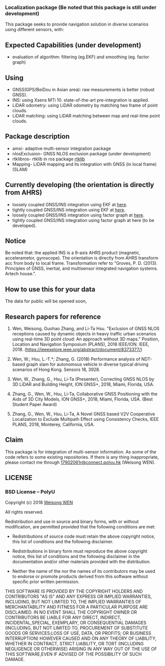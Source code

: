 ### Localization package (Be noted that this package is still under development)

This package seeks to provide navigation solution in diverse scenarios using different sensors, with:
## Expected Capabilities (under development)
- evaluation of algorithm: filtering (eg.EKF) and smoothing (eg. factor graph)

## Using

- GNSS(GPS/BeiDou in Asian area): raw measurements is better (robust GNSS). 
- INS: using Xsens MTi 10. state-of-the-art pre-integration is applied.
- LiDAR odometry: using LiDAR odometry by matching two frame of point clouds.
- LiDAR matching: using LiDAR matching between map and real-time point clouds.

## Package description
   - amsi- adaptive multi-sensor integration package
   - nlosExclusion- GNSS NLOS exclusion package (under development)
   - rtklibros- rtklib in ros package [rtklib](https://github.com/tomojitakasu/RTKLIB)
   - Mapping- LiDAR mapping and its integration with GNSS (in local frame) (SLAM)

## Currently developing (the orientation is directly from AHRS)
- loosely coupled GNSS/INS integration using EKF at [here](https://github.com/weisongwen/GNSS-INS/blob/master/amsi/apps/gps_imu_loose_ekf.cpp).
- tightly coupled GNSS/INS integration using EKF at [here](https://github.com/weisongwen/GNSS-INS/blob/master/amsi/apps/gps_imu_tight_ekf.cpp).
- loosely coupled GNSS/INS integration using factor graph at [here](https://github.com/weisongwen/GNSS-INS/blob/master/amsi/apps/gps_imu_loose_fg.cpp).
- tightly coupled GNSS/INS integration using factor graph at here (to be developed).

## Notice

Be noted that: the applied INS is a 9-axis AHRS product (magnetic, accelerametor, gyroscope). The orientation is directly from AHRS transform acc
from body to local frame. Transformation refer to "Groves, P. D. (2013). Principles of GNSS, inertial, and multisensor integrated navigation systems. Artech house.".

## How to use this for your data

The data for public will be opened soon,


## Research papers for reference

1. Wen, Weisong, Guohao Zhang, and Li-Ta Hsu. "Exclusion of GNSS NLOS receptions caused by dynamic objects in heavy traffic urban scenarios using real-time 3D point cloud: An approach without 3D maps." Position, Location and Navigation Symposium (PLANS), 2018 IEEE/ION. IEEE, 2018. (https://ieeexplore.ieee.org/abstract/document/8373377/)
2. Wen, W.; Hsu, L.-T.*; Zhang, G. (2018) Performance analysis of NDT-based graph slam for autonomous vehicle in diverse typical driving scenarios of Hong Kong. Sensors 18, 3928.
3. Wen, W., Zhang, G., Hsu, Li-Ta (Presenter), Correcting GNSS NLOS by 3D LiDAR and Building Height, ION GNSS+, 2018, Miami, Florida, USA.

4. Zhang, G., Wen, W., Hsu, Li-Ta, Collaborative GNSS Positioning with the Aids of 3D City Models, ION GNSS+, 2018, Miami, Florida, USA. (Best Student Paper Award)

5. Zhang, G., Wen, W., Hsu, Li-Ta, A Novel GNSS based V2V Cooperative Localization to Exclude Multipath Effect using Consistency Checks, IEEE PLANS, 2018, Monterey, California, USA.

## Claim

This package is for integration of multi-sensor information. As some of the code refers to some existing repositories. If there is any thing inappropriate, please contact me through 17902061r@connect.polyu.hk (Weisong WEN).


## LICENSE
### BSD License – PolyU

Copyright (c) 2018 [Weisong WEN](https://weisongwen.wixsite.com/weisongwen)

All rights reserved.

Redistribution and use in source and binary forms, with or without modification, are permitted provided that the following conditions are met:

* Redistributions of source code must retain the above copyright notice, this list of conditions and the following disclaimer.

* Redistributions in binary form must reproduce the above copyright notice, this list of conditions and the following disclaimer in the documentation and/or other materials provided with the distribution.

* Neither the name of the <organization> nor the names of its contributors may be used to endorse or promote products derived from this software without specific prior written permission.

THIS SOFTWARE IS PROVIDED BY THE COPYRIGHT HOLDERS AND CONTRIBUTORS "AS IS" AND ANY EXPRESS OR IMPLIED WARRANTIES, INCLUDING, BUT NOT LIMITED TO, THE IMPLIED WARRANTIES OF MERCHANTABILITY AND FITNESS FOR A PARTICULAR PURPOSE ARE DISCLAIMED. IN NO EVENT SHALL THE COPYRIGHT OWNER OR CONTRIBUTORS BE LIABLE FOR ANY DIRECT, INDIRECT, INCIDENTAL,SPECIAL, EXEMPLARY, OR CONSEQUENTIAL DAMAGES (INCLUDING, BUT NOT LIMITED TO, PROCUREMENT OF SUBSTITUTE GOODS OR SERVICES;LOSS OF USE, DATA, OR PROFITS; OR BUSINESS INTERRUPTION) HOWEVER CAUSED AND ON ANY THEORY OF LIABILITY, WHETHER IN CONTRACT, STRICT LIABILITY, OR TORT (INCLUDING NEGLIGENCE OR OTHERWISE) ARISING IN ANY WAY OUT OF THE USE OF THIS SOFTWARE,EVEN IF ADVISED OF THE POSSIBILITY OF SUCH DAMAGE.
